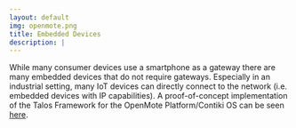 ```yaml
---
layout: default
img: openmote.png
title: Embedded Devices
description: |
---
```


While many consumer devices use a smartphone as a gateway there are many embedded devices that do not require gateways.
Especially in an industrial setting, many IoT devices can directly connect to the network (i.e. embedded devices with IP capabilities). A proof-of-concept implementation of the Talos Framework for the OpenMote Platform/Contiki OS can be seen [here](https://github.com/Talos-crypto/Talos-Contiki).

